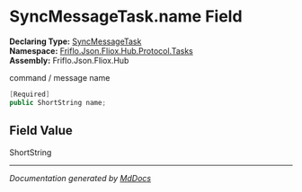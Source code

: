 ﻿<!--  
  <auto-generated>   
    The contents of this file were generated by a tool.  
    Changes to this file may be list if the file is regenerated  
  </auto-generated>   
-->

# SyncMessageTask.name Field

**Declaring Type:** [SyncMessageTask](../index.md)  
**Namespace:** [Friflo.Json.Fliox.Hub.Protocol.Tasks](../../index.md)  
**Assembly:** Friflo.Json.Fliox.Hub

command \/ message name

```csharp
[Required]
public ShortString name;
```

## Field Value

ShortString

___

*Documentation generated by [MdDocs](https://github.com/ap0llo/mddocs)*
